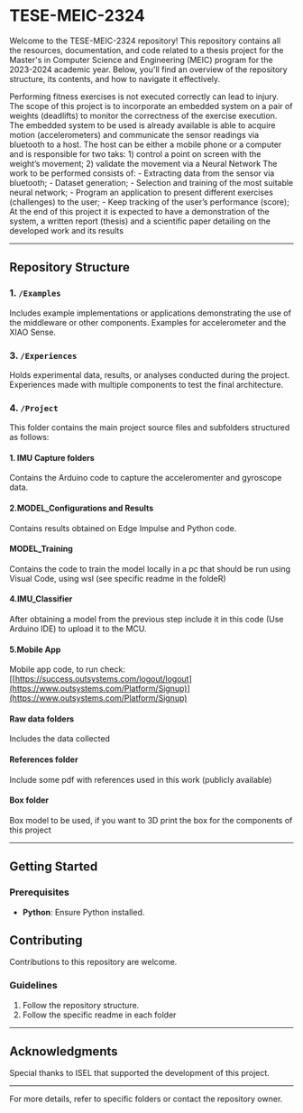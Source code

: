 # TESE-MEIC-2324

Welcome to the TESE-MEIC-2324 repository! This repository contains all the resources, documentation, and code related to a thesis project for the Master's in Computer Science and Engineering (MEIC) program for the 2023-2024 academic year. Below, you'll find an overview of the repository structure, its contents, and how to navigate it effectively.


Performing fitness exercises is not executed correctly can lead to injury. The scope of this project is to incorporate an embedded system on a pair of weights (deadlifts) to monitor the correctness of the exercise execution. The embedded system to be used is already available is able to acquire motion (accelerometers) and communicate the sensor readings via bluetooth to a host. The host can be either a mobile phone or a computer and is responsible for two taks: 1) control a point on screen with the weight’s movement; 2) validate the movement via a Neural Network The work to be performed consists of: - Extracting data from the sensor via bluetooth; - Dataset generation; - Selection and training of the most suitable neural network; - Program an application to present different exercises (challenges) to the user; - Keep tracking of the user’s performance (score); At the end of this project it is expected to have a demonstration of the system, a written report (thesis) and a scientific paper detailing on the developed work and its results

---
## Repository Structure

### 1. `/Examples`
Includes example implementations or applications demonstrating the use of the middleware or other components. Examples for accelerometer and the XIAO Sense.

### 3. `/Experiences`
Holds experimental data, results, or analyses conducted during the project. Experiences made with multiple components to test the final architecture.

### 4. `/Project`
This folder contains the main project source files and subfolders structured as follows:

#### 1. IMU Capture folders
Contains the Arduino code to capture the acceleromenter and gyroscope data.

#### 2.MODEL_Configurations and Results
Contains results obtained on Edge Impulse and Python code.

#### MODEL_Training
Contains the code to train the model locally in a pc that should be run using Visual Code, using wsl (see specific readme in the foldeR)

#### 4.IMU_Classifier
After obtaining a model from the previous step include it in this code (Use Arduino IDE) to upload it to the MCU.

#### 5.Mobile App
Mobile app code, to run check: [[https://success.outsystems.com/logout/logout](https://www.outsystems.com/Platform/Signup)](https://www.outsystems.com/Platform/Signup)

#### Raw data folders
Includes the data collected

#### References folder
Include some pdf with references used in this work (publicly available)

#### Box folder
Box model to be used, if you want to 3D print the box for the components of this project

---

## Getting Started

### Prerequisites
- **Python**: Ensure Python installed.

## Contributing
Contributions to this repository are welcome.

### Guidelines
1. Follow the repository structure.
2. Follow the specific readme in each folder

---

## Acknowledgments
Special thanks to ISEL that supported the development of this project.

---

For more details, refer to specific folders or contact the repository owner.



